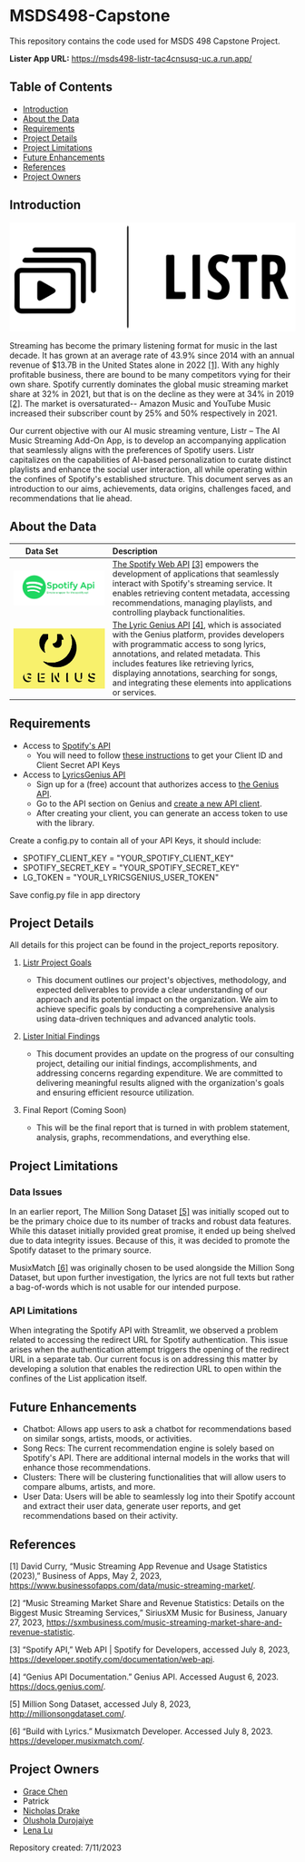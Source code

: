 # MSDS498-Capstone
This repository contains the code used for MSDS 498 Capstone Project.

**Lister App URL:** https://msds498-listr-tac4cnsusq-uc.a.run.app/

## Table of Contents
- [Introduction](#introduction)
- [About the Data](#about-the-data)
- [Requirements](#requirements)
- [Project Details](#project-details)
- [Project Limitations](#project-limitations)
- [Future Enhancements](#future-enhancements)
- [References](#references)
- [Project Owners](#project-owners)

## Introduction
![listr_logo](images/Listr_Logo.svg)

Streaming has become the primary listening format for music in the last decade. It has grown at an average rate of 43.9% since 2014 with an annual revenue of $13.7B in the United States alone in 2022 [[1]](#1). With any highly profitable business, there are bound to be many competitors vying for their own share. Spotify currently dominates the global music streaming market share at 32% in 2021, but that is on the decline as they were at 34% in 2019 [[2]](#2). The market is oversaturated-- Amazon Music and YouTube Music increased their subscriber count by 25% and 50% respectively in 2021.

Our current objective with our AI music streaming venture, Listr – The AI Music Streaming Add-On App, is to develop an accompanying application that seamlessly aligns with the preferences of Spotify users. Listr capitalizes on the capabilities of AI-based personalization to curate distinct playlists and enhance the social user interaction, all while operating within the confines of Spotify's established structure. This document serves as an introduction to our aims, achievements, data origins, challenges faced, and recommendations that lie ahead.

## About the Data

|<div style="width:100px">Data Set</div>|Description|
|:-------------------------------------:|:----------|
|<img align="left" src="images/spotify_api.png"> | [The Spotify Web API](https://developer.spotify.com/documentation/web-api) [[3]](#3) empowers the development of applications that seamlessly interact with Spotify's streaming service. It enables retrieving content metadata, accessing recommendations, managing playlists, and controlling playback functionalities. |
| <img align="left" src="images/genius_logo.png"> | [The Lyric Genius API](https://docs.genius.com/) [[4]](#4), which is associated with the Genius platform, provides developers with programmatic access to song lyrics, annotations, and related metadata. This includes features like retrieving lyrics, displaying annotations, searching for songs, and integrating these elements into applications or services. |


## Requirements
- Access to [Spotify's API](https://developer.spotify.com/documentation/web-api)
    - You will need to follow [these instructions](https://docs.google.com/document/d/1jyA7lVMDGPY58dkp6uqyZzQIvDeGvZ6be5VlswqpvPg/edit) to get your Client ID and Client Secret API Keys
- Access to [LyricsGenius API](https://lyricsgenius.readthedocs.io/en/master/index.html)
    - Sign up for a (free) account that authorizes access to [the Genius API](https://genius.com/signup_or_login).
    - Go to the API section on Genius and [create a new API client](https://genius.com/api-clients/new).
    - After creating your client, you can generate an access token to use with the library.
    
Create a config.py to contain all of your API Keys, it should include:
- SPOTIFY_CLIENT_KEY = "YOUR_SPOTIFY_CLIENT_KEY"
- SPOTIFY_SECRET_KEY = "YOUR_SPOTIFY_SECRET_KEY"
- LG_TOKEN = "YOUR_LYRICSGENIUS_USER_TOKEN"

Save config.py file in app directory

## Project Details
All details for this project can be found in the project_reports repository.

01. [Listr Project Goals](https://github.com/DrakeData/MSDS498-Capstone/blob/main/project_reports/01.%20Listr%20Project%20Goals.pdf)
    - This document outlines our project's objectives, methodology, and expected deliverables to provide a clear understanding of our approach and its potential impact on the organization. We aim to achieve specific goals by conducting a comprehensive analysis using data-driven techniques and advanced analytic tools.

02. [Lister Initial Findings](https://github.com/DrakeData/MSDS498-Capstone/blob/main/project_reports/02.%20Listr%20Initial%20Findings.pdf)
    - This document provides an update on the progress of our consulting project, detailing our initial findings, accomplishments, and addressing concerns regarding expenditure. We are committed to delivering meaningful results aligned with the organization's goals and ensuring efficient resource utilization.

03. Final Report (Coming Soon)
    - This will be the final report that is turned in with problem statement, analysis, graphs, recommendations, and everything else.

## Project Limitations
### Data Issues
In an earlier report, The Million Song Dataset [[5]](#5) was initially scoped out to be the primary choice due to its number of tracks and robust data features. While this dataset initially provided great promise, it ended up being shelved due to data integrity issues. Because of this, it was decided to promote the Spotify dataset to the primary source. 

MusixMatch [[6]](#6) was originally chosen to be used alongside the Million Song Dataset, but upon further investigation, the lyrics are not full texts but rather a bag-of-words which is not usable for our intended purpose. 

### API Limitations
When integrating the Spotify API with Streamlit, we observed a problem related to accessing the redirect URL for Spotify authentication. This issue arises when the authentication attempt triggers the opening of the redirect URL in a separate tab. Our current focus is on addressing this matter by developing a solution that enables the redirection URL to open within the confines of the List application itself.


## Future Enhancements
- Chatbot: Allows app users to ask a chatbot for recommendations based on similar songs, artists, moods, or activities.
- Song Recs: The current recommendation engine is solely based on Spotify's API. There are additional internal models in the works that will enhance those recommendations.
- Clusters: There will be clustering functionalities that will allow users to compare albums, artists, and more.
- User Data: Users will be able to seamlessly log into their Spotify account and extract their user data, generate user reports, and get recommendations based on their activity.

## References
<a id="1">[1]</a>
David Curry, “Music Streaming App Revenue and Usage Statistics (2023),” Business of Apps, May 2, 2023, https://www.businessofapps.com/data/music-streaming-market/.

<a id="2">[2]</a>
“Music Streaming Market Share and Revenue Statistics: Details on the Biggest Music Streaming Services,” SiriusXM Music for Business, January 27, 2023, https://sxmbusiness.com/music-streaming-market-share-and-revenue-statistic.

<a id="3">[3]</a>
“Spotify API,” Web API | Spotify for Developers, accessed July 8, 2023, https://developer.spotify.com/documentation/web-api.

<a id="4">[4]</a>
“Genius API Documentation.” Genius API. Accessed August 6, 2023. https://docs.genius.com/.

<a id="5">[5]</a>
Million Song Dataset, accessed July 8, 2023, http://millionsongdataset.com/.

<a id="6">[6]</a>
“Build with Lyrics.” Musixmatch Developer. Accessed July 8, 2023. https://developer.musixmatch.com/. 

## Project Owners
- [Grace Chen](https://github.com/grchen99)
- Patrick
- [Nicholas Drake](https://github.com/DrakeData)
- [Olushola Durojaiye](https://github.com/oluduroj)
- [Lena Lu](https://github.com/lenaxlu)

Repository created: 7/11/2023
